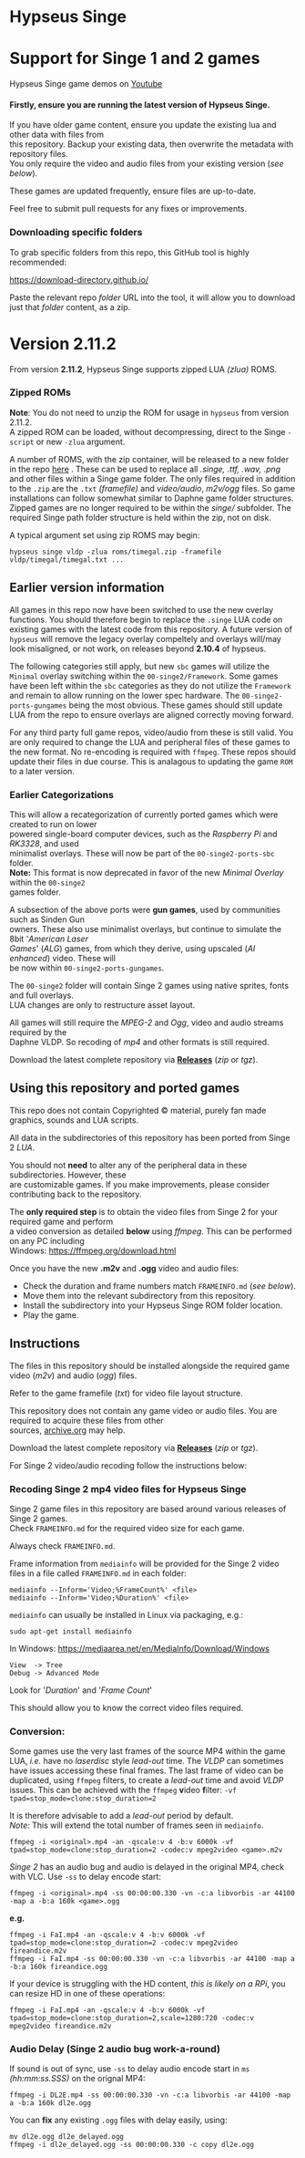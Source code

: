 # Hypseus Singe
# Support for Singe 1 and 2 games

Hypseus Singe game demos on [Youtube](https://www.youtube.com/playlist?list=PLRLuhkf2c3OeRoXydn0upKyIBUXNMK13x)

#### Firstly, ensure you are running the latest version of Hypseus Singe.

If you have older game content, ensure you update the existing lua and other data with files from  
this repository. Backup your existing data, then overwrite the metadata with repository files.  
You only require the video and audio files from your existing version (_see below_).

These games are updated frequently, ensure files are up-to-date.

Feel free to submit pull requests for any fixes or improvements.

### Downloading specific folders

To grab specific folders from this repo, this GitHub tool is highly recommended:

https://download-directory.github.io/

Paste the relevant repo _folder_ URL into the tool, it will allow you to download just that _folder_ content, as a zip.

# Version 2.11.2

From version **2.11.2**, Hypseus Singe supports zipped LUA _(zlua)_ ROMS.

### Zipped ROMs

**Note**: You do not need to unzip the ROM for usage in `hypseus` from version 2.11.2.  
A zipped ROM can be loaded, without decompressing, direct to the Singe `-script` or new `-zlua` argument.

A number of ROMS, with the zip container, will be released to a new folder in the repo [here](https://github.com/DirtBagXon/hypseus_singe_data/tree/master/00-zip-roms) . These can be used to replace all _.singe, .ttf, .wav, .png_ and other files within a Singe game folder. The only files required in addition to the `.zip` are the `.txt` _(framefile)_ and _video/audio_, _m2v/ogg_ files. So game installations can follow somewhat similar to Daphne game folder structures. Zipped games are no longer required to be within the _singe/_ subfolder. The required Singe path folder structure is held within the zip, not on disk.

A typical argument set using zip ROMS may begin:

```
hypseus singe vldp -zlua roms/timegal.zip -framefile vldp/timegal/timegal.txt ...
```

## Earlier version information

All games in this repo now have been switched to use the new overlay functions. You should therefore begin to replace the `.singe` LUA code on existing games with the latest code from this repository. A future version of `hypseus` will remove the legacy overlay compeltely and overlays will/may look misaligned, or not work, on releases beyond **2.10.4** of hypseus.

The following categories still apply, but new `sbc` games will utilize the `Minimal` overlay switching within the `00-singe2/Framework`. Some games have been left within the `sbc` categories as they do not utilize the `Framework` and remain to allow running on the lower spec hardware. The `00-singe2-ports-gungames` being the most obvious. These games should still update LUA from the repo to ensure overlays are aligned correctly moving forward.

For any third party full game repos, video/audio from these is still valid. You are only required to change the LUA and peripheral files of these games to the new format. No re-encoding is required with `ffmpeg`. These repos should update their files in due course. This is analagous to updating the game `ROM` to a later version.

### Earlier Categorizations

This will allow a recategorization of currently ported games which were created to run on lower  
powered single-board computer devices, such as the _Raspberry Pi_ and _RK3328_, and used  
minimalist overlays. These will now be part of the `00-singe2-ports-sbc` folder.  
**Note:** This format is now deprecated in favor of the new _Minimal Overlay_ within the `00-singe2`  
games folder.

A subsection of the above ports were **gun games**, used by communities such as Sinden Gun  
owners. These also use minimalist overlays, but continue to simulate the 8bit '_American Laser  
Games_' (_ALG_) games, from which they derive, using upscaled (_AI enhanced_) video. These will  
be now within `00-singe2-ports-gungames`.

The `00-singe2` folder will contain Singe 2 games using native sprites, fonts and full overlays.  
LUA changes are only to restructure asset layout.

All games will still require the _MPEG-2_ and _Ogg_, video and audio streams required by the  
Daphne VLDP. So recoding of _mp4_ and other formats is still required.

Download the latest complete repository via [**Releases**](https://github.com/DirtBagXon/hypseus_singe_data/releases) (*zip* or *tgz*).

## Using this repository and ported games

This repo does not contain Copyrighted &copy; material, purely fan made graphics, sounds and LUA scripts.

All data in the subdirectories of this repository has been ported from Singe 2 *LUA*.

You should not **need** to alter any of the peripheral data in these subdirectories. However, these \
are customizable games. If you make improvements, please consider contributing back to the repository.

The **only required step** is to obtain the video files from Singe 2 for your required game and perform  
a video conversion as detailed **below** using *ffmpeg*. This can be performed on any PC including  
Windows: https://ffmpeg.org/download.html

Once you have the new **.m2v** and **.ogg** video and audio files: 

* Check the duration and frame numbers match ``FRAMEINFO.md`` (*see below*).
* Move them into the relevant subdirectory from this repository.
* Install the subdirectory into your Hypseus Singe ROM folder location.
* Play the game.

## Instructions 

The files in this repository should be installed alongside the required game video (*m2v*) and audio (*ogg*) files.

Refer to the game framefile (*txt*) for video file layout structure.

This repository does not contain any game video or audio files. You are required to acquire these files from other \
sources, [archive.org](https://archive.org) may help.

Download the latest complete repository via [**Releases**](https://github.com/DirtBagXon/hypseus_singe_data/releases) (*zip* or *tgz*).

For Singe 2 video/audio recoding follow the instructions below:

### Recoding Singe 2 mp4 video files for Hypseus Singe

Singe 2 game files in this repository are based around various releases of Singe 2 games. \
Check ``FRAMEINFO.md`` for the required video size for each game.

Always check ``FRAMEINFO.md``.

Frame information from ``mediainfo`` will be provided for the Singe 2 video files in a file called ``FRAMEINFO.md`` in each folder:

    mediainfo --Inform='Video;%FrameCount%' <file>
    mediainfo --Inform='Video;%Duration%' <file>

``mediainfo`` can usually be installed in Linux via packaging, e.g.:

    sudo apt-get install mediainfo
    
In Windows: https://mediaarea.net/en/MediaInfo/Download/Windows

    View  -> Tree
    Debug -> Advanced Mode

Look for '*Duration*' and '*Frame Count*'

This should allow you to know the correct video files required.

### Conversion:

Some games use the very last frames of the source MP4 within the game LUA, _i.e._ have no _laserdisc_ style _lead-out_ time. The _VLDP_ can sometimes have issues accessing these final frames. The last frame of video can be duplicated, using `ffmpeg` filters, to create a _lead-out_ time and avoid _VLDP_ issues. This can be achieved with the `ffmpeg` **v**ideo **f**ilter: `-vf tpad=stop_mode=clone:stop_duration=2`

It is therefore advisable to add a _lead-out_ period by default.  
_Note:_ This will extend the total number of frames seen in `mediainfo`. 

    ffmpeg -i <original>.mp4 -an -qscale:v 4 -b:v 6000k -vf tpad=stop_mode=clone:stop_duration=2 -codec:v mpeg2video <game>.m2v

_Singe 2_ has an audio bug and audio is delayed in the original MP4, check with VLC. Use `-ss` to delay encode start:

    ffmpeg -i <original>.mp4 -ss 00:00:00.330 -vn -c:a libvorbis -ar 44100 -map a -b:a 160k <game>.ogg

**e.g.**

    ffmpeg -i FaI.mp4 -an -qscale:v 4 -b:v 6000k -vf tpad=stop_mode=clone:stop_duration=2 -codec:v mpeg2video fireandice.m2v
    ffmpeg -i FaI.mp4 -ss 00:00:00.330 -vn -c:a libvorbis -ar 44100 -map a -b:a 160k fireandice.ogg

If your device is struggling with the HD content, _this is likely on a RPi_, you can resize HD in one of these operations:

    ffmpeg -i FaI.mp4 -an -qscale:v 4 -b:v 6000k -vf tpad=stop_mode=clone:stop_duration=2,scale=1280:720 -codec:v mpeg2video fireandice.m2v

### Audio Delay (Singe 2 audio bug work-a-round)

If sound is out of sync, use `-ss` to delay audio encode start in `ms` *(hh:mm:ss.SSS)* on the orignal MP4:

    ffmpeg -i DL2E.mp4 -ss 00:00:00.330 -vn -c:a libvorbis -ar 44100 -map a -b:a 160k dl2e.ogg

You can **fix** any existing `.ogg` files with delay easily, using:

    mv dl2e.ogg dl2e_delayed.ogg
    ffmpeg -i dl2e_delayed.ogg -ss 00:00:00.330 -c copy dl2e.ogg

